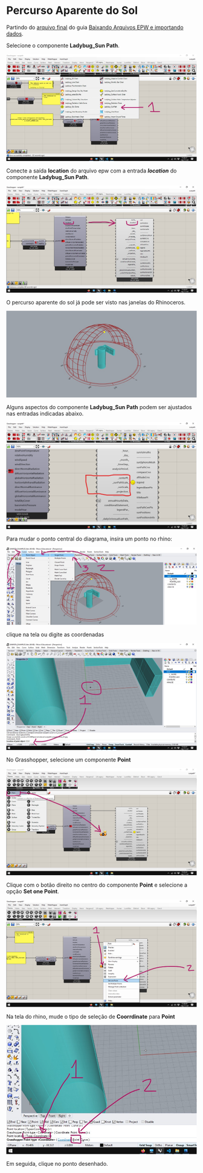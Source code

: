 # Percurso Aparente do Sol

Partindo do [arquivo final](../epw_arq/ladybug_epw.gh) do guia [Baixando Arquivos EPW e importando dados](../epw_arq/ladybug_epw.md).

Selecione o componente **Ladybug_Sun Path**.

![lb sun path](./sunpath_comp.jpg)


Conecte a saída **location** do arquivo epw com a entrada **_location_** do componente **Ladybug_Sun Path**.

![lb sun path](./sunpath_comp_02.jpg)

O percurso aparente do sol já pode ser visto nas janelas do Rhinoceros.

![rhino sunpath](./sunpath_rhino_01.jpg)

Alguns aspectos do componente **Ladybug_Sun Path** podem ser ajustados nas entradas indicadas abaixo.

![lb sun path](./sunpath_comp_03.jpg)

Para mudar o ponto central do diagrama, insira um ponto no rhino:


![lb sun path](./sunpath_comp_04.jpg)

clique na tela ou digite as coordenadas

![lb sun path](./sunpath_comp_05.jpg)


No Grasshopper, selecione um componente **Point**

![lb sun path](./sunpath_comp_06.jpg)

Clique com o botão direito no centro do componente **Point** e selecione a opção **Set one Point**.

![lb sun path](./sunpath_comp_07.jpg)

Na tela do rhino, mude o tipo de seleção de **Coorrdinate** para **Point**

![lb sun path](./sunpath_comp_08.jpg)

Em seguida, clique no ponto desenhado.

